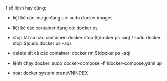 1 số lệnh hay dùng:
- liệt kê các image đang có: sudo docker images
- liệt kê các container đang có:
docker ps
- stop tất cả các container:
docker stop $(docker ps -aq) / sudo docker stop $(sudo docker ps -aq)
- delete tất cả các container:
docker rm $(docker ps -aq)
- lệnh chạy docker: sudo docker-compose -f 1docker-compose.yaml up

- xoa: docker system pruneVNINDEX